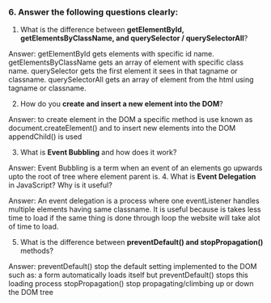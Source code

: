 
### 6. Answer the following questions clearly:

1. What is the difference between **getElementById, getElementsByClassName, and querySelector / querySelectorAll**?

Answer: getElementById gets elements with specific id name.
        getElementsByClassName gets an array of element with specific class name.
        querySelector gets the first element it sees in that tagname or classname. 
        querySelectorAll gets an array of element from the html using tagname or classname. 

2. How do you **create and insert a new element into the DOM**?

Answer: to create element in the DOM a specific method is use known as document.createElement() and to insert new elements into the DOM appendChild() is used

3. What is **Event Bubbling** and how does it work?

Answer: Event Bubbling is a term when an event of an elements go upwards upto the root of tree where element parent is.
4. What is **Event Delegation** in JavaScript? Why is it useful?

Answer: An event delegation is a process where one eventListener handles multiple elements having same classname. It is useful because is takes less time to load if the same thing is done through loop the website will take alot of time to load.

5. What is the difference between **preventDefault() and stopPropagation()** methods?

Answer: preventDefault() stop the default setting implemented to the DOM such as: a form automatically loads itself but preventDefault() stops this loading process
stopPropagation() stop propagating/climbing up or down the DOM tree